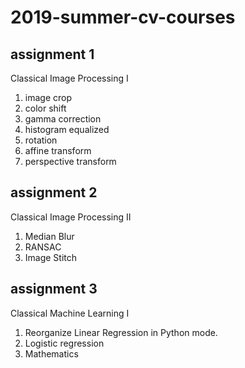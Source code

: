 # 2019-summer-cv-courses

## assignment 1
Classical Image Processing I
1. image crop
2. color shift
3. gamma correction
4. histogram equalized
5. rotation
6. affine transform
7. perspective transform

## assignment 2
Classical Image Processing II
1. Median Blur
2. RANSAC 
3. Image Stitch

## assignment 3
Classical Machine Learning I
1. Reorganize Linear Regression in Python mode.
2. Logistic regression
3. Mathematics